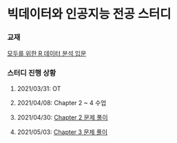 # 빅데이터와 인공지능 전공 스터디

### 교재

[모두를 위한 R 데이터 분석 입문](https://book.naver.com/bookdb/book_detail.nhn?bid=15404279)

### 스터디 진행 상황

1. 2021/03/31: OT

2. 2021/04/08: Chapter 2 ~ 4 수업

3. 2021/04/30: [Chapter 2 문제 풀이](https://github.com/himitery/dankook/tree/master/bigdata_ai_study/chapter_2)

4. 2021/05/03: [Chapter 3 문제 풀이](https://github.com/himitery/dankook/tree/master/bigdata_ai_study/chapter_3)
